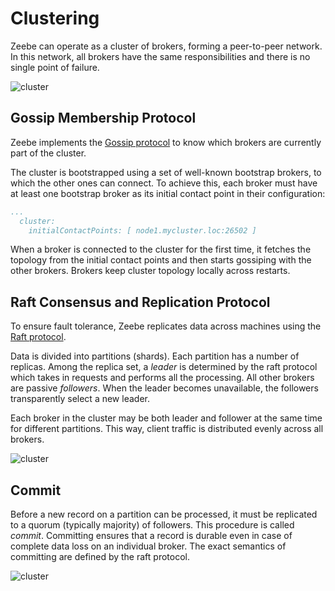 # Clustering

Zeebe can operate as a cluster of brokers, forming a peer-to-peer network.
In this network, all brokers have the same responsibilities and there is no single point of failure.

![cluster](/basics/cluster.png)

## Gossip Membership Protocol

Zeebe implements the [Gossip protocol](https://en.wikipedia.org/wiki/Gossip_protocol) to know which brokers are currently part of the cluster.

The cluster is bootstrapped using a set of well-known bootstrap brokers, to which the other ones can connect. To achieve this, each broker must have at least one bootstrap broker as its initial contact point in their configuration:

```yaml
...
  cluster:
    initialContactPoints: [ node1.mycluster.loc:26502 ]
```

When a broker is connected to the cluster for the first time, it fetches the topology from the initial contact points and then starts gossiping with the other brokers. Brokers keep cluster topology locally across restarts.

## Raft Consensus and Replication Protocol

To ensure fault tolerance, Zeebe replicates data across machines using the [Raft protocol](https://en.wikipedia.org/wiki/Raft_(computer_science)).

Data is divided into partitions (shards). Each partition has a number of replicas. Among the replica set, a *leader* is determined by the raft protocol which takes in requests and performs all the processing. All other brokers are passive *followers*. When the leader becomes unavailable, the followers transparently select a new leader.

Each broker in the cluster may be both leader and follower at the same time for different partitions. This way, client traffic is distributed evenly across all brokers.

![cluster](/basics/data-distribution.png)

## Commit

Before a new record on a partition can be processed, it must be replicated to a quorum (typically majority) of followers. This procedure is called *commit*. Committing ensures that a record is durable even in case of complete data loss on an individual broker. The exact semantics of committing are defined by the raft protocol.

![cluster](/basics/commit.png)
